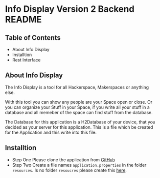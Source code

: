 # Info Display Version 2 Backend README

## Table of Contents

*  About Info Display
*  Installtion
*  Rest Interface

## About Info Display

The Info Display is a tool for all Hackerspace, Makerspaces or anything else.

With this tool you can show any people are your Space open or close. Or you can organize your Stuff in your Space, if you write all your stuff in a 
database and all memeber of the space can find stuff from the database. 

The Database for this application is a H2Database of your device, that you decided as your server for this application. This is a file which be created for the Application and this write into this file.


## Installtion

* Step One Please clone the application from [GitHub](https://github.com/freieslabor/Info_Display_V2.0)
* Step Two Create a file names `application.properties` in the folder `resources`. Is no folder `resoucres` please create this [here](https://github.com/freieslabor/Info_Display_V2.0/tree/master/src/main).

